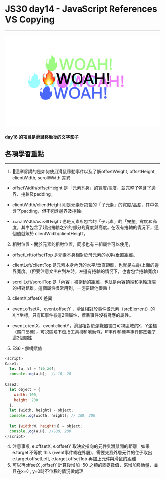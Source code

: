 # JS30 day14 - JavaScript References VS Copying
---

<img src="./JSday_16_home.png" style="max-width:100%"> 

#### day16 的項目是滑鼠移動後的文字影子

## 各項學習重點
-----
1. 這章節講的是如何使用滑鼠移動事件以及了解offsetWeight, offsetHeight, clientWidth, scrollWidth 差異
 - offsetWidth/offsetHeight 是「元素本身」的寬度/高度，並完整了包含了邊界、捲軸及padding。

 - clientWidth/clientHeight 則是元素所包含的「子元素」的寬度/高度，其中包含了padding，但不包含邊界及捲軸。

 - scrollWidth/scrollHeight 也是元素所包含的「子元素」的「完整」寬度和高度，其中包含了超出捲軸之外的部分的寬度與高度。在沒有捲軸的情況下，這個值就等於 clientWidth/clientHeight。

2. 相對位置 - 關於元素的相對位置，同樣也有三組屬性可以使用，

  - offsetLeft/offsetTop 是元素本身相對於母元素的水平/垂直距離。

  - clientLeft/clientTop 是元素本身內外的水平/垂直距離，也就是左邊/上面的邊界寬度。（但要注意文字右到左時，左邊有捲軸的情況下，也會包含捲軸寬度）

  - scrollLeft/scrollTop 是「內容」被捲動的距離，也就是內容頂端和捲軸頂端的相對距離。這個屬性很常用到，一定要跟他很熟！

3. clientX,offsetX 差異

  -  event.offsetX、event.offsetY ，滑鼠相對於事件源元素（srcElement）的X,Y坐標，只有IE事件有這2個屬性，標準事件沒有對應的屬性。

  - event.clientX、event.clientY，滑鼠相對於瀏覽器窗口可視區域的X，Y坐標（窗口坐標），可視區域不包括工具欄和滾動條。IE事件和標準事件都定義了這2個屬性

5. ES6 - 解構賦值
```javascript
<script>
Case1:
  let [a, b] = [10,20];
  console.log(a,b);  // 10, 20

Case2:
  let object = {
    width: 100,
    height: 200
  };
  let {width, height} = object;
  console.log(width, height); // 100, 200

  let {width:W, height:H} = object;
  console.log(W,H); //100, 200
</script>
```

4. 注意事項, e.offsetX, e.offsetY 取決於指向的元件與滑鼠間的距離，如果 e.target 不等於 this (event事件綁在外層)，需要先將外層元件的位子取出  e.target.offsetLeft, e.target.offsetTop 再加上元件與滑鼠的距離
5. 可以再offsetX ,offsetY 計算後增加 -50 之類的固定數值，來增加移動量，並且在x=0 , y=0時不位移的情況做處理